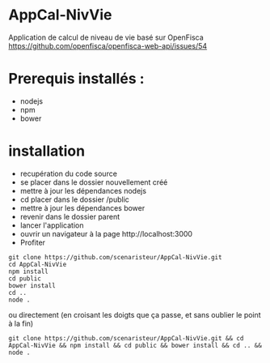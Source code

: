 # AppCal-NivVie
  Application de calcul de niveau de vie basé sur OpenFisca https://github.com/openfisca/openfisca-web-api/issues/54
 
 
 
 # Prerequis installés : 
 - nodejs
 - npm 
 - bower
 
 
 # installation
 - recupération du code source
 - se placer dans le dossier nouvellement créé
 - mettre à jour les dépendances nodejs
 - cd placer dans le dossier /public
 - mettre à jour les dépendances bower
 - revenir dans le dossier parent
 - lancer l'application
 - ouvrir un navigateur à la page http://localhost:3000
 - Profiter 
 
 ```
 git clone https://github.com/scenaristeur/AppCal-NivVie.git
 cd AppCal-NivVie
 npm install
 cd public
 bower install
 cd ..
 node .
 
 ```
 
 ou directement (en croisant les doigts que ça passe, et sans oublier le point à la fin)
 
 ```
 git clone https://github.com/scenaristeur/AppCal-NivVie.git && cd AppCal-NivVie && npm install && cd public && bower install && cd .. && node .
 
 ```
 